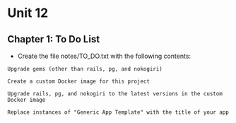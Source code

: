 # Unit 12
## Chapter 1: To Do List

* Create the file notes/TO_DO.txt with the following contents:
```
Upgrade gems (other than rails, pg, and nokogiri)

Create a custom Docker image for this project

Upgrade rails, pg, and nokogiri to the latest versions in the custom Docker image

Replace instances of "Generic App Template" with the title of your app
```
